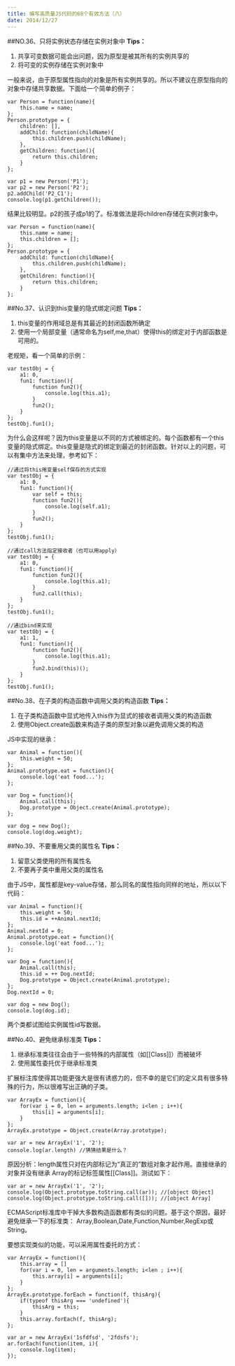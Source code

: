 ```yaml
---
title: 编写高质量JS代码的68个有效方法（八）
date: 2014/12/27
---
```


##NO.36、只将实例状态存储在实例对象中
**Tips：**

1. 共享可变数据可能会出问题，因为原型是被其所有的实例共享的
2. 将可变的实例存储在实例对象中

一般来说，由于原型属性指向的对象是所有实例共享的。所以不建议在原型指向的对象中存储共享数据。下面给一个简单的例子：

	var Person = function(name){
		this.name = name;
	};
	Person.prototype = {
		children: [],
		addChild: function(childName){
			this.children.push(childName);
		},
		getChildren: function(){
			return this.children;
		}
	};
	
	var p1 = new Person('P1');
	var p2 = new Person('P2');
	p2.addChild('P2_C1');
	console.log(p1.getChildren());

结果比较明显。p2的孩子成p1的了。标准做法是将children存储在实例对象中。

	var Person = function(name){
		this.name = name;
		this.children = [];
	};
	Person.prototype = {
		addChild: function(childName){
			this.children.push(childName);
		},
		getChildren: function(){
			return this.children;
		}
	};

##No.37、认识到this变量的隐式绑定问题
**Tips：**

1. this变量的作用域总是有其最近的封闭函数所确定
2. 使用一个局部变量（通常命名为self,me,that）使得this的绑定对于内部函数是可用的。

老规矩，看一个简单的示例：

	var testObj = {
		a1: 0,
		fun1: function(){
			function fun2(){
				console.log(this.a1);
			}
			fun2();
		}
	};
	testObj.fun1();

为什么会这样呢？因为this变量是以不同的方式被绑定的。每个函数都有一个this变量的隐式绑定。this变量是隐式的绑定到最近的封闭函数。针对以上的问题，可以有集中方法来处理，参考如下：

	//通过将this用变量self保存的方式实现
	var testObj = {
		a1: 0,
		fun1: function(){
			var self = this;
			function fun2(){
				console.log(self.a1);
			}
			fun2();
		}
	};
	testObj.fun1();

	//通过call方法指定接收者（也可以用apply）
	var testObj = {
		a1: 0,
		fun1: function(){
			function fun2(){
				console.log(this.a1);
			}
			fun2.call(this);
		}
	};
	testObj.fun1();

	//通过bind来实现
	var testObj = {
		a1: 1,
		fun1: function(){
			function fun2(){
				console.log(this.a1);
			}
			fun2.bind(this)();
		}
	};
	testObj.fun1();


##No.38、在子类的构造函数中调用父类的构造函数
**Tips：**

1. 在子类构造函数中显式地传入this作为显式的接收者调用父类的构造函数
2. 使用Object.create函数来构造子类的原型对象以避免调用父类的构造

JS中实现的继承：

	var Animal = function(){
		this.weight = 50;
	};
	Animal.prototype.eat = function(){
		console.log('eat food...');
	};
	
	var Dog = function(){
		Animal.call(this);
		Dog.prototype = Object.create(Animal.prototype);
	};
	
	var dog = new Dog();
	console.log(dog.weight);


##No.39、不要重用父类的属性名
**Tips：**

1. 留意父类使用的所有属性名
2. 不要再子类中重用父类的属性名

由于JS中，属性都是key-value存储，那么同名的属性指向同样的地址，所以以下代码：

	var Animal = function(){
		this.weight = 50;
		this.id = ++Animal.nextId;
	};
	Animal.nextId = 0;
	Animal.prototype.eat = function(){
		console.log('eat food...');
	};
	
	var Dog = function(){
		Animal.call(this);
		this.id = ++ Dog.nextId;
		Dog.prototype = Object.create(Animal.prototype);
	};
	Dog.nextId = 0;
	
	var dog = new Dog();
	console.log(dog.id);

两个类都试图给实例属性id写数据。

##No.40、避免继承标准类
**Tips：**

1. 继承标准类往往会由于一些特殊的内部属性（如[[Class]]）而被破坏
2. 使用属性委托优于继承标准类

扩展标注库使得其功能更强大是很有诱惑力的，但不幸的是它们的定义具有很多特殊的行为，所以很难写出正确的子类。

	var ArrayEx = function(){
		for(var i = 0, len = arguments.length; i<len ; i++){
			this[i] = arguments[i];
		}
	};
	ArrayEx.prototype = Object.create(Array.prototype);
	
	var ar = new ArrayEx('1', '2');
	console.log(ar.length) //猜猜结果是什么？

原因分析：length属性只对在内部标记为“真正的”数组对象才起作用。直接继承的对象并没有继承
Array的标记标签属性[[Class]]。测试如下：

	var ar = new ArrayEx('1', '2');
	console.log(Object.prototype.toString.call(ar)); //[object Object]
	console.log(Object.prototype.toString.call([])); //[object Array]
	
ECMAScript标准库中干掉大多数构造函数都有类似的问题。基于这个原因，最好避免继承一下的标准类：
Array,Boolean,Date,Function,Number,RegExp或String。

要想实现类似的功能，可以采用属性委托的方式：

	var ArrayEx = function(){
		this.array = []
		for(var i = 0, len = arguments.length; i<len ; i++){
			this.array[i] = arguments[i];
		}
	};
	ArrayEx.prototype.forEach = function(f, thisArg){
		if(typeof thisArg === 'undefined'){
			thisArg = this;
		}
		this.array.forEach(f, thisArg);
	};
	
	var ar = new ArrayEx('1sfdfsd', '2fdsfs');
	ar.forEach(function(item, i){
		console.log(item);
	});
